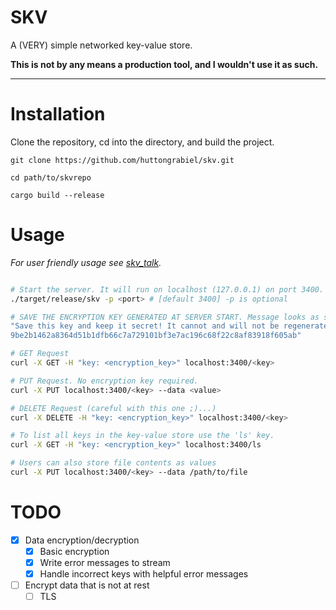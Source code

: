 # SKV

A (VERY) simple networked key-value store.

**This is not by any means a production tool, and I wouldn't use it as such.**

---

# Installation

Clone the repository, cd into the directory, and build the project.

```
git clone https://github.com/huttongrabiel/skv.git

cd path/to/skvrepo

cargo build --release
```

# Usage

*For user friendly usage see [skv_talk](https://github.com/huttongrabiel/skv_talk).*

```bash

# Start the server. It will run on localhost (127.0.0.1) on port 3400.
./target/release/skv -p <port> # [default 3400] -p is optional

# SAVE THE ENCRYPTION KEY GENERATED AT SERVER START. Message looks as such:
"Save this key and keep it secret! It cannot and will not be regenerated.
9be2b1462a8364d51b1dfb66c7a729101bf3e7ac196c68f22c8af83918f605ab"

# GET Request
curl -X GET -H "key: <encryption_key>" localhost:3400/<key>

# PUT Request. No encryption key required.
curl -X PUT localhost:3400/<key> --data <value>

# DELETE Request (careful with this one ;)...)
curl -X DELETE -H "key: <encryption_key>" localhost:3400/<key>

# To list all keys in the key-value store use the 'ls' key.
curl -X GET -H "key: <encryption_key>" localhost:3400/ls

# Users can also store file contents as values
curl -X PUT localhost:3400/<key> --data /path/to/file

```

# TODO
- [X] Data encryption/decryption
    - [X] Basic encryption
    - [X] Write error messages to stream
    - [X] Handle incorrect keys with helpful error messages
- [ ] Encrypt data that is not at rest
    - [ ] TLS
